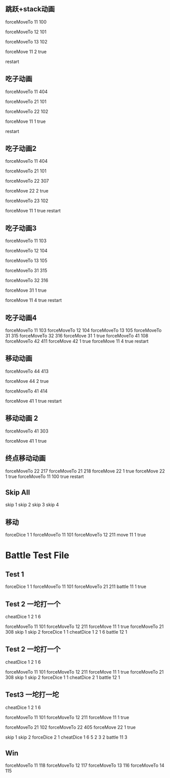 
## 跳跃+stack动画

forceMoveTo 11 100

forceMoveTo 12 101

forceMoveTo 13 102

forceMove 11 2 true

restart


## 吃子动画

forceMoveTo 11 404

forceMoveTo 21 101

forceMoveTo 22 102

forceMove 11 1 true

restart
## 吃子动画2


forceMoveTo 11 404

forceMoveTo 21 101

forceMoveTo 22 307

forceMove 22 2 true

forceMoveTo 23 102

forceMove 11 1 true
restart

## 吃子动画3

forceMoveTo 11 103

forceMoveTo 12 104

forceMoveTo 13 105

forceMoveTo 31 315

forceMoveTo 32 316

forceMove 31 1 true

forceMove 11 4 true
restart
## 吃子动画4

forceMoveTo 11 103
forceMoveTo 12 104
forceMoveTo 13 105
forceMoveTo 31 315
forceMoveTo 32 316
forceMove 31 1 true
forceMoveTo 41 108
forceMoveTo 42 411
forceMove 42 1 true
forceMove 11 4 true
restart

## 移动动画

forceMoveTo 44 413

forceMove 44 2 true

forceMoveTo 41 414

forceMove 41 1 true
restart
## 移动动画 2

forceMoveTo 41 303

forceMove 41 1 true

## 终点移动动画

forceMoveTo 22 217
forceMoveTo 21 218
forceMove 22 1 true
forceMove 22 1 true
forceMoveTo 11 100 true
restart

## Skip All

skip 1
skip 2
skip 3
skip 4

## 移动

forceDice 1 1
forceMoveTo 11 101
forceMoveTo 12 211
move 11 1 true

# Battle Test File

## Test 1

forceDice 1 1
forceMoveTo 11 101
forceMoveTo 21 211
battle 11 1 true

## Test 2 一坨打一个

cheatDice 1 2 1 6


forceMoveTo 11 101
forceMoveTo 12 211
forceMove 11 1 true
forceMoveTo 21 308
skip 1
skip 2
forceDice 1 1
cheatDice 1 2 1 6
battle 12 1

## Test 2 一坨打一个

cheatDice 1 2 1 6


forceMoveTo 11 101
forceMoveTo 12 211
forceMove 11 1 true
forceMoveTo 21 308
skip 1
skip 2
forceDice 1 1
cheatDice 2 1
battle 12 1


## Test3 一坨打一坨

cheatDice 1 2 1 6

forceMoveTo 11 101
forceMoveTo 12 211
forceMove 11 1 true

forceMoveTo 21 102
forceMoveTo 22 405
forceMove 22 1 true

skip 1
skip 2
forceDice 2 1
cheatDice 1 6 5 2 3 2 
battle 11 3

## Win

forceMoveTo 11 118
forceMoveTo 12 117
forceMoveTo 13 116
forceMoveTo 14 115
